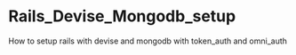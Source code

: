 # Rails_Devise_Mongodb_setup
How to setup rails with devise and mongodb with token_auth and omni_auth
